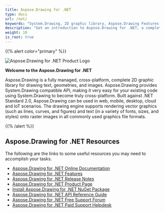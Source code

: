 ```yaml
---
title: Aspose.Drawing for .NET
type: docs
url: /net/
keywords: "System.Drawing, 2D graphic library, Aspose.Drawing Features, documentation"
description: "Get an introduction to Aspose.Drawing for .NET, a complete 2D graphic library for building modern, desktop, mobile, cloud-enabled, internet-connected apps."
weight: 10
is_root: true
---
```


{{% alert color="primary" %}}

![Aspose.Drawing for .NET Product Logo](home_1.png)

**Welcome to the Aspose.Drawing for .NET**

Aspose.Drawing is a fully managed, cross-platform, complete 2D graphic library for drawing text, geometries, and images. Aspose.Drawing provides System.Drawing compatible API, making it very easy for your existing code using System.Drawing to become truly cross-platform. Built against .NET Standard 2.0, Aspose.Drawing can be used in web, mobile, desktop, cloud and IoT scenarios. The drawing engine supports rendering vector graphics (such as lines, curves, and figures) and text (in a variety of fonts, sizes, and styles) onto raster images in all commonly used graphics file formats.

{{% /alert %}}

## **Aspose.Drawing for .NET Resources**

The following are the links to some useful resources you may need to accomplish your tasks.

- [Aspose.Drawing for .NET Online Documentation](/drawing/net/)
- [Aspose.Drawing for .NET Features](/drawing/net/feature-list/)
- [Aspose.Drawing for .NET Release Notes](https://releases.aspose.com/drawing/net/release-notes/)
- [Aspose.Drawing for .NET Product Page](https://products.aspose.com/drawing/net)
- [Install Aspose.Drawing for .NET NuGet Package](https://www.nuget.org/packages/Aspose.Drawing/)
- [Aspose.Drawing for .NET API Reference Guide](https://reference.aspose.com/drawing/net)
- [Aspose.Drawing for .NET Free Support Forum](https://forum.aspose.com/c/drawing)
- [Aspose.Drawing for .NET Paid Support Helpdesk](https://helpdesk.aspose.com/)
